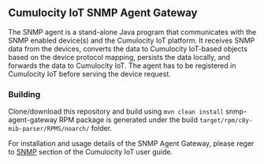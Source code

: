 ## Cumulocity IoT SNMP Agent Gateway ##

The SNMP agent is a stand-alone Java program that communicates with the SNMP enabled device(s) and the Cumulocity IoT platform. It receives SNMP data from the devices, converts the data to Cumulocity IoT-based objects based on the device protocol mapping, persists the data locally, and forwards the data to Cumulocity IoT. The agent has to be registered in Cumulocity IoT before serving the device request.

### Building ###
Clone/download this repository and build using `mvn clean install`
snmp-agent-gateway RPM package is generated under the build `target/rpm/c8y-mib-parser/RPMS/noarch/` folder.

For installation and usage details of the SNMP Agent Gateway, please reger to [SNMP][1] section of the Cumulocity IoT user guide.

[1]: https://cumulocity.com/guides/users-guide/optional-services/#snmp

